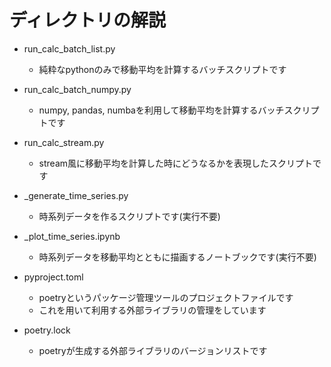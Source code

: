 # ディレクトリの解説  
- run_calc_batch_list.py
  - 純粋なpythonのみで移動平均を計算するバッチスクリプトです

- run_calc_batch_numpy.py
  - numpy, pandas, numbaを利用して移動平均を計算するバッチスクリプトです

- run_calc_stream.py
  - stream風に移動平均を計算した時にどうなるかを表現したスクリプトです

- _generate_time_series.py
  - 時系列データを作るスクリプトです(実行不要)

- _plot_time_series.ipynb
  - 時系列データを移動平均とともに描画するノートブックです(実行不要)
  
- pyproject.toml
  - poetryというパッケージ管理ツールのプロジェクトファイルです
  - これを用いて利用する外部ライブラリの管理をしています

- poetry.lock
  - poetryが生成する外部ライブラリのバージョンリストです